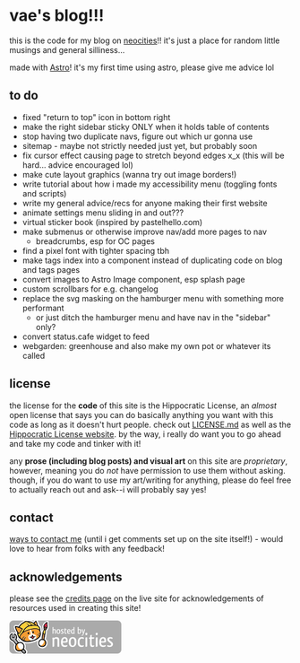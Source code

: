 # vae's blog!!!

this is the code for my blog on [neocities](https://entropically.neocities.org/)!! it's just a place for random little musings and general silliness...

made with [Astro](https://astro.build/)! it's my first time using astro, please give me advice lol

## to do
- fixed "return to top" icon in bottom right
- make the right sidebar sticky ONLY when it holds table of contents
- stop having two duplicate navs, figure out which ur gonna use
- sitemap - maybe not strictly needed just yet, but probably soon
- fix cursor effect causing page to stretch beyond edges x_x (this will be hard... advice encouraged lol)
- make cute layout graphics (wanna try out image borders!)
- write tutorial about how i made my accessibility menu (toggling fonts and scripts)
- write my general advice/recs for anyone making their first website
- animate settings menu sliding in and out???
- virtual sticker book (inspired by pastelhello.com)
- make submenus or otherwise improve nav/add more pages to nav
  - breadcrumbs, esp for OC pages
- find a pixel font with tighter spacing tbh
- make tags index into a component instead of duplicating code on blog and tags pages
- convert images to Astro Image component, esp splash page
- custom scrollbars for e.g. changelog
- replace the svg masking on the hamburger menu with something more performant
  - or just ditch the hamburger menu and have nav in the "sidebar" only?
- convert status.cafe widget to feed
- webgarden: greenhouse and also make my own pot or whatever its called

## license
the license for the **code** of this site is the Hippocratic License, an *almost* open license that says you can do basically anything you want with this code as long as it doesn't hurt people. check out [LICENSE.md](LICENSE.md) as well as the [Hippocratic License website](https://firstdonoharm.dev/). by the way, i really do want you to go ahead and take my code and tinker with it!

any **prose (including blog posts) and visual art** on this site are *proprietary*, however, meaning you do *not* have permission to use them without asking. though, if you do want to use my art/writing for anything, please do feel free to actually reach out and ask--i will probably say yes!

## contact
[ways to contact me](https://caesium.carrd.co/) (until i get comments set up on the site itself!) - would love to hear from folks with any feedback!

## acknowledgements
please see the [credits page](https://entropically.neocities.org/credits) on the live site for acknowledgements of resources used in creating this site!

![hosted on neocities](public/img/neocities.png)